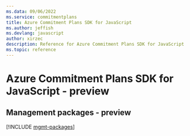 ```yaml
---
ms.data: 09/06/2022
ms.service: commitmentplans
title: Azure Commitment Plans SDK for JavaScript
ms.author: jeffish
ms.devlang: javascript
author: xirzec
description: Reference for Azure Commitment Plans SDK for JavaScript
ms.topic: reference
---
```

# Azure Commitment Plans SDK for JavaScript - preview

## Management packages - preview
[!INCLUDE [mgmt-packages](commitment-plans-mgmt-index.md)]